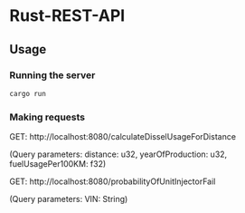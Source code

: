# Rust-REST-API

## Usage

### Running the server

```sh
cargo run
```

### Making requests

GET: http://localhost:8080/calculateDisselUsageForDistance

(Query parameters: distance: u32, yearOfProduction: u32, fuelUsagePer100KM: f32)

GET: http://localhost:8080/probabilityOfUnitInjectorFail

(Query parameters: VIN: String)
